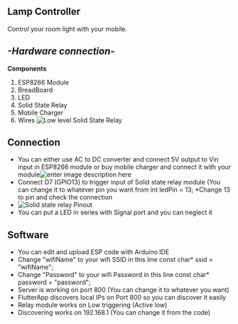 ﻿## **Lamp Controller**

Control your room light with your mobile.

## ***-Hardware connection-***
**Components**

 1. ESP8266 Module
 2. BreadBoard
 3. LED
 4. Solid State Relay
 5. Mobile Charger
 6. Wires
![Low level Solid State Relay](https://imgaz2.staticbg.com/thumb/large/oaupload/banggood/images/21/DB/0567069d-a32d-4abc-85f1-552108b6ffa7.jpg)

## Connection

 - You can either use AC to DC converter and connect 5V output to Vin input in ESP8266 module or buy mobile charger and connect it with your module![enter image description here](https://uge-one.com/image/cache/catalog/catalog/0%200%200%20esp8266-node-mcu-pinout-550x550w.png)
 - Connect D7 (GPIO13) to trigger input of Solid state relay module (You can change it to whatever pin you want from int ledPin = 13; *Change 13 to pin and check the connection
 - ![Solid state relay Pinout](https://i.pinimg.com/originals/d3/8e/8f/d38e8f76381e689dd06dbece4fb1ca77.png)
 - You can put a LED in series with Signal port and you can neglect it
## Software
 
 - You can edit and upload ESP code with Arduino IDE
 - Change "wifiName" to your wifi SSID in this line const char* ssid = "wifiName";
 - Change "Password" to your wifi Password in this line const char* password = "password";
 - Server is working on port 800 (You can change it to whatever you want) 
 - FlutterApp discovers local IPs on Port 800 so you can discover it easily
 - Relay module works on Low triggering (Active low)
 - Discovering works on 192.168.1 (You can change it from the code)

